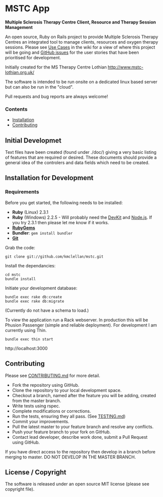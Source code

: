 # MSTC App

**Multiple Sclerosis Therapy Centre Client, Resource and Therapy Session Management**

An open source, Ruby on Rails project to provide Multiple Sclerosis Therapy Centres an integrated tool to manage clients, resources and oxygen therapy sessions.  Please see [Use Cases](https://github.com/kmclellan/mstc/wiki/Use-Cases) in the wiki for a view of where this project will be going and [GitHub issues](https://github.com/kmclellan/mstc/issues/) for the user stories that have been prioritised for development.

Initially created for the MS Therapy Centre Lothian http://www.mstc-lothian.org.uk/

The software is intended to be run onsite on a dedicated linux based server but can also be run in the "cloud".

Pull requests and bug reports are always welcome!

### Contents
- [Installation](#installation-for-development)
- [Contributing](#contributing)

## Initial Developmet

Text files have been created (found under ./doc/) giving a very basic listing of features that are required or desired.  These documents should provide a general idea of the controlers and data fields which need to be created.

## Installation for Development

### Requirements

Before you get started, the following needs to be installed:

  * **Ruby** (Linux) 2.3.1
  * **Ruby** (Windows) 2.2.5  -  Will probably need the [DevKit](http://rubyinstaller.org/downloads/) and [Node.js](https://nodejs.org/en/). If you try 2.3.1 then please let me know if it works.
  * [**RubyGems**](http://rubygems.org/)
  * **Bundler**: `gem install bundler`
  * [**Git**](http://help.github.com/git-installation-redirect)

Grab the code:

```
git clone git://github.com/kmclellan/mstc.git
```

Install the dependancies:

```
cd mstc
bundle install
```

Initiate your development database:

```
bundle exec rake db:create
bundle exec rake db:migrate
```

(Currently do not have a schema to load.)

To view the application run a Rack webserver.  In production this will be Phusion Passenger (simple and reliable deployment).  For development I am currently using Thin.

```
bundle exec thin start
```

http://localhost:3000


## Contributing

Please see [CONTRIBUTING.md](https://github.com/kmclellan/mstc/blob/master/CONTRIBUTING.md) for more detail.

 - Fork the repository using GitHub.
 - Clone the repository to your local development space.
 - Checkout a branch, named after the feature you will be adding, created from the master branch.
 - Write tests using rspec.
 - Complete modifications or corrections.
 - Run the tests, ensuring they all pass. (See [TESTING.md](https://github.com/kmclellan/mstc/blob/master/TESTING.md))
 - Commit your improvements.
 - Pull the latest master to your feature branch and resolve any conflicts.
 - Push your feature branch to your fork on GitHub.
 - Contact lead developer, describe work done, submit a Pull Request using GitHub.

If you have direct access to the repository then develop in a branch before merging to master.  DO NOT DEVELOP IN THE MASTER BRANCH.

## License / Copyright

The software is released under an open source MIT license (please see copyright file).
